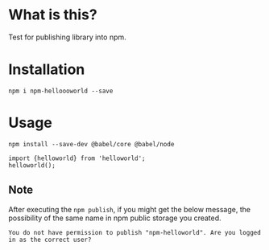 # What is this?
Test for publishing library into npm.  

# Installation

```
npm i npm-helloooworld --save
```

# Usage

```
npm install --save-dev @babel/core @babel/node
```

```
import {helloworld} from 'helloworld';
helloworld();

```


## Note
After executing the `npm publish`, if you might get the below message, the possibility of the same name in npm public storage you created.
```
You do not have permission to publish "npm-helloworld". Are you logged in as the correct user?
```

